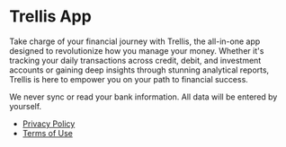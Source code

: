 # Trellis App

Take charge of your financial journey with Trellis, the all-in-one app designed to revolutionize how you manage your money. Whether it's tracking your daily transactions across credit, debit, and investment accounts or gaining deep insights through stunning analytical reports, Trellis is here to empower you on your path to financial success.

We never sync or read your bank information. All data will be entered by yourself.

- [Privacy Policy](https://github.com/fuermosi777/trellis-doc/wiki/Privacy-Policy)
- [Terms of Use](https://github.com/fuermosi777/trellis-doc/wiki/Terms-of-Use)
